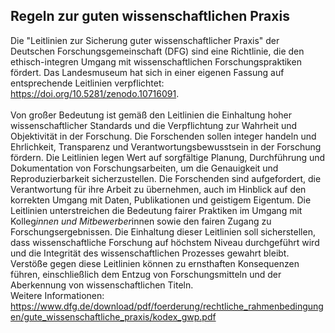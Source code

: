 ## Regeln zur guten wissenschaftlichen Praxis
Die "Leitlinien zur Sicherung guter wissenschaftlicher Praxis" der Deutschen Forschungsgemeinschaft (DFG) sind eine Richtlinie, die den ethisch-integren Umgang mit wissenschaftlichen Forschungspraktiken fördert. Das Landesmuseum hat sich in einer eigenen Fassung auf entsprechende Leitlinien verpflichtet: https://doi.org/10.5281/zenodo.10716091. </br>
<br>Von großer Bedeutung ist gemäß den Leitlinien die Einhaltung hoher wissenschaftlicher Standards und die Verpflichtung zur Wahrheit und Objektivität in der Forschung. Die Forschenden sollen integer handeln und Ehrlichkeit, Transparenz und Verantwortungsbewusstsein in der Forschung fördern. Die Leitlinien legen Wert auf sorgfältige Planung, Durchführung und Dokumentation von Forschungsarbeiten, um die Genauigkeit und Reproduzierbarkeit sicherzustellen. Die Forschenden sind aufgefordert, die Verantwortung für ihre Arbeit zu übernehmen, auch im Hinblick auf den korrekten Umgang mit Daten, Publikationen und geistigem Eigentum. Die Leitlinien unterstreichen die Bedeutung fairer Praktiken im Umgang mit Kolleg*innen und Mitbewerber*innen sowie den fairen Zugang zu Forschungsergebnissen.
Die Einhaltung dieser Leitlinien soll sicherstellen, dass wissenschaftliche Forschung auf höchstem Niveau durchgeführt wird und die Integrität des wissenschaftlichen Prozesses gewahrt bleibt. Verstöße gegen diese Leitlinien können zu ernsthaften Konsequenzen führen, einschließlich dem Entzug von Forschungsmitteln und der Aberkennung von wissenschaftlichen Titeln. <br>Weitere Informationen: https://www.dfg.de/download/pdf/foerderung/rechtliche_rahmenbedingungen/gute_wissenschaftliche_praxis/kodex_gwp.pdf
